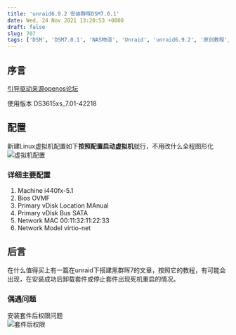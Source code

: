```yaml
---
title: 'unraid6.9.2 安装群晖DSM7.0.1'
date: Wed, 24 Nov 2021 13:20:53 +0000
draft: false
slug: 707 
tags: ['DSM', 'DSM7.0.1', 'NAS物语', 'Unraid', 'unraid6.9.2', '原创教程', '群晖', '资料']
---
```


序言
--

[引导驱动来源openos论坛](https://www.openos.org/threads/111ds3615ds918ds36157-x.3529/page-172#post-40022)

使用版本 DS3615xs\_7.01-42218

配置
--

新建Linux虚拟机配置如下**按照配置启动虚拟机**就行，不用改什么全程图形化  
![虚拟机配置](https://gao4.top/wp-content/uploads/2021/11/805891248.png "虚拟机配置")

### 详细主要配置

1.  Machine i440fx-5.1
2.  Bios OVMF
3.  Primary vDisk Location MAnual
4.  Primary vDisk Bus SATA
5.  Network MAC 00:11:32:11:22:33
6.  Network Model virtio-net

后言
--

在什么值得买上有一篇在unraid下搭建黑群晖7的文章，按照它的教程，有可能会出现，在安装成功后卸载套件或停止套件出现死机重启的情况。

### 偶遇问题

安装套件后权限问题  
![套件后权限](https://gao4.top/wp-content/uploads/2021/11/1761296647.png "套件后权限")